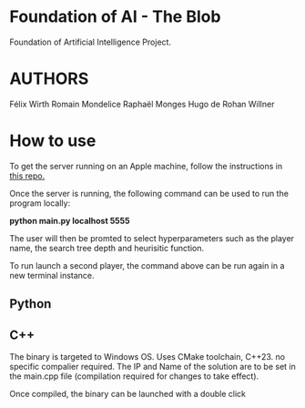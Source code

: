 # Foundation of AI - The Blob
Foundation of Artificial Intelligence Project.


# AUTHORS
Félix Wirth
Romain Mondelice
Raphaël Monges
Hugo de Rohan Willner

# How to use

To get the server running on an Apple machine, follow the instructions in [this repo.]([url](https://github.com/Succo/twilight/))

Once the server is running, the following command can be used to run the program locally:

**python main.py localhost 5555**

The user will then be promted to select hyperparameters such as the player name, the search tree depth and heurisitic function.

To run launch a second player, the command above can be run again in a new terminal instance.

## Python

## C++
The binary is targeted to Windows OS. Uses CMake toolchain, C++23. no specific compalier required.
The IP and Name of the solution are to be set in the main.cpp file (compilation required for changes to take effect).

Once compiled, the binary can be launched with a double click
